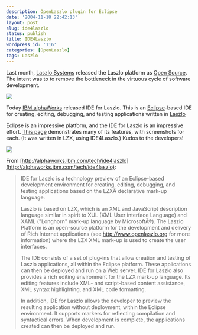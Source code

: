 ```yaml
---
description: OpenLaszlo plugin for Eclipse
date: '2004-11-18 22:42:13'
layout: post
slug: ide4laszlo
status: publish
title: IDE4Laszlo
wordpress_id: '116'
categories: [OpenLaszlo]
tags: Laszlo
---
```


Last month, [Laszlo Systems](http://laszlosystems.com) released the Laszlo platform as [Open Source](http://openlaszlo.org).  The intent was to to remove the bottleneck in the virtuous cycle of software development.

![](http://images.osteele.com/2004/open-and-shut.png)

Today [IBM alphaWorks](http://alphaworks.ibm.com/tech/ide4laszlo) released IDE for Laszlo.  This is an [Eclipse](http://www.eclipse.org/)-based IDE for creating, editing, debugging, and testing applications written in [Laszlo](http://openlaszlo.org.)

Eclipse is an impressive platform, and the IDE for Laszlo is an impressive effort.  [This page](http://dl.alphaworks.ibm.com/technologies/rcb/demo.html) demonstrates many of its features, with screenshots for each.  (It was written in LZX, using IDE4Laszlo.)  Kudos to the developers!

[![](http://images.osteele.com/2004/eclipse-demo-medium.jpg)](http://images.osteele.com/2004/eclipse-demo.jpg)

From [http://alphaworks.ibm.com/tech/ide4laszlo](http://alphaworks.ibm.com/tech/ide4laszlo):

> IDE for Laszlo is a technology preview of an Eclipse-based development environment for creating, editing, debugging, and testing applications based on the LZXÂ declarative mark-up language.
>
> Laszlo is based on LZX, which is an XML and JavaScript description language similar in spirit to XUL (XML User interface Language) and XAML ("Longhorn" mark-up language by MicrosoftÂ®). The Laszlo Platform is an open-source platform for the development and delivery of Rich Internet applications (see <http://www.openlaszlo.org> for more information) where the LZX XML mark-up is used to create the user interfaces.
>
> The IDE consists of a set of plug-ins that allow creation and testing of Laszlo applications, all within the Eclipse platform. These applications can then be deployed and run on a Web server. IDE for Laszlo also provides a rich editing environment for the LZX mark-up language. Its editing features include XML- and script-based content assistance, XML syntax highlighting, and XML code formatting.
>
> In addition, IDE for Laszlo allows the developer to preview the resulting application without deployment, within the Eclipse environment. It supports markers for reflecting compilation and syntactical errors. When development is complete, the applications created can then be deployed and run.
